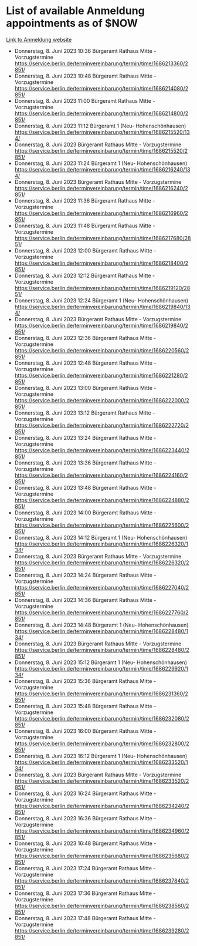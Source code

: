# List of available Anmeldung appointments as of $NOW
[Link to Anmeldung website](https://service.berlin.de/terminvereinbarung/termin/tag.php?termin=1&anliegen[]=120686&dienstleisterlist=122210,122217,327316,122219,327312,122227,327314,122231,327346,122243,327348,122254,122252,329742,122260,329745,122262,329748,122271,327278,122273,327274,122277,327276,330436,122280,327294,122282,327290,122284,327292,122291,327270,122285,327266,122286,327264,122296,327268,150230,329760,122297,327286,122294,327284,122312,329763,122314,329775,122304,327330,122311,327334,122309,327332,317869,122281,327352,122279,329772,122283,122276,327324,122274,327326,122267,329766,122246,327318,122251,327320,122257,327322,122208,327298,122226,327300&herkunft=http%3A%2F%2Fservice.berlin.de%2Fdienstleistung%2F120686%2F)
- Donnerstag, 8. Juni 2023 10:36 Bürgeramt Rathaus Mitte - Vorzugstermine https://service.berlin.de/terminvereinbarung/termin/time/1686213360/2851/
- Donnerstag, 8. Juni 2023 10:48 Bürgeramt Rathaus Mitte - Vorzugstermine https://service.berlin.de/terminvereinbarung/termin/time/1686214080/2851/
- Donnerstag, 8. Juni 2023 11:00 Bürgeramt Rathaus Mitte - Vorzugstermine https://service.berlin.de/terminvereinbarung/termin/time/1686214800/2851/
- Donnerstag, 8. Juni 2023 11:12 Bürgeramt 1 (Neu- Hohenschönhausen) https://service.berlin.de/terminvereinbarung/termin/time/1686215520/134/
- Donnerstag, 8. Juni 2023  Bürgeramt Rathaus Mitte - Vorzugstermine https://service.berlin.de/terminvereinbarung/termin/time/1686215520/2851/
- Donnerstag, 8. Juni 2023 11:24 Bürgeramt 1 (Neu- Hohenschönhausen) https://service.berlin.de/terminvereinbarung/termin/time/1686216240/134/
- Donnerstag, 8. Juni 2023  Bürgeramt Rathaus Mitte - Vorzugstermine https://service.berlin.de/terminvereinbarung/termin/time/1686216240/2851/
- Donnerstag, 8. Juni 2023 11:36 Bürgeramt Rathaus Mitte - Vorzugstermine https://service.berlin.de/terminvereinbarung/termin/time/1686216960/2851/
- Donnerstag, 8. Juni 2023 11:48 Bürgeramt Rathaus Mitte - Vorzugstermine https://service.berlin.de/terminvereinbarung/termin/time/1686217680/2851/
- Donnerstag, 8. Juni 2023 12:00 Bürgeramt Rathaus Mitte - Vorzugstermine https://service.berlin.de/terminvereinbarung/termin/time/1686218400/2851/
- Donnerstag, 8. Juni 2023 12:12 Bürgeramt Rathaus Mitte - Vorzugstermine https://service.berlin.de/terminvereinbarung/termin/time/1686219120/2851/
- Donnerstag, 8. Juni 2023 12:24 Bürgeramt 1 (Neu- Hohenschönhausen) https://service.berlin.de/terminvereinbarung/termin/time/1686219840/134/
- Donnerstag, 8. Juni 2023  Bürgeramt Rathaus Mitte - Vorzugstermine https://service.berlin.de/terminvereinbarung/termin/time/1686219840/2851/
- Donnerstag, 8. Juni 2023 12:36 Bürgeramt Rathaus Mitte - Vorzugstermine https://service.berlin.de/terminvereinbarung/termin/time/1686220560/2851/
- Donnerstag, 8. Juni 2023 12:48 Bürgeramt Rathaus Mitte - Vorzugstermine https://service.berlin.de/terminvereinbarung/termin/time/1686221280/2851/
- Donnerstag, 8. Juni 2023 13:00 Bürgeramt Rathaus Mitte - Vorzugstermine https://service.berlin.de/terminvereinbarung/termin/time/1686222000/2851/
- Donnerstag, 8. Juni 2023 13:12 Bürgeramt Rathaus Mitte - Vorzugstermine https://service.berlin.de/terminvereinbarung/termin/time/1686222720/2851/
- Donnerstag, 8. Juni 2023 13:24 Bürgeramt Rathaus Mitte - Vorzugstermine https://service.berlin.de/terminvereinbarung/termin/time/1686223440/2851/
- Donnerstag, 8. Juni 2023 13:36 Bürgeramt Rathaus Mitte - Vorzugstermine https://service.berlin.de/terminvereinbarung/termin/time/1686224160/2851/
- Donnerstag, 8. Juni 2023 13:48 Bürgeramt Rathaus Mitte - Vorzugstermine https://service.berlin.de/terminvereinbarung/termin/time/1686224880/2851/
- Donnerstag, 8. Juni 2023 14:00 Bürgeramt Rathaus Mitte - Vorzugstermine https://service.berlin.de/terminvereinbarung/termin/time/1686225600/2851/
- Donnerstag, 8. Juni 2023 14:12 Bürgeramt 1 (Neu- Hohenschönhausen) https://service.berlin.de/terminvereinbarung/termin/time/1686226320/134/
- Donnerstag, 8. Juni 2023  Bürgeramt Rathaus Mitte - Vorzugstermine https://service.berlin.de/terminvereinbarung/termin/time/1686226320/2851/
- Donnerstag, 8. Juni 2023 14:24 Bürgeramt Rathaus Mitte - Vorzugstermine https://service.berlin.de/terminvereinbarung/termin/time/1686227040/2851/
- Donnerstag, 8. Juni 2023 14:36 Bürgeramt Rathaus Mitte - Vorzugstermine https://service.berlin.de/terminvereinbarung/termin/time/1686227760/2851/
- Donnerstag, 8. Juni 2023 14:48 Bürgeramt 1 (Neu- Hohenschönhausen) https://service.berlin.de/terminvereinbarung/termin/time/1686228480/134/
- Donnerstag, 8. Juni 2023  Bürgeramt Rathaus Mitte - Vorzugstermine https://service.berlin.de/terminvereinbarung/termin/time/1686228480/2851/
- Donnerstag, 8. Juni 2023 15:12 Bürgeramt 1 (Neu- Hohenschönhausen) https://service.berlin.de/terminvereinbarung/termin/time/1686229920/134/
- Donnerstag, 8. Juni 2023 15:36 Bürgeramt Rathaus Mitte - Vorzugstermine https://service.berlin.de/terminvereinbarung/termin/time/1686231360/2851/
- Donnerstag, 8. Juni 2023 15:48 Bürgeramt Rathaus Mitte - Vorzugstermine https://service.berlin.de/terminvereinbarung/termin/time/1686232080/2851/
- Donnerstag, 8. Juni 2023 16:00 Bürgeramt Rathaus Mitte - Vorzugstermine https://service.berlin.de/terminvereinbarung/termin/time/1686232800/2851/
- Donnerstag, 8. Juni 2023 16:12 Bürgeramt 1 (Neu- Hohenschönhausen) https://service.berlin.de/terminvereinbarung/termin/time/1686233520/134/
- Donnerstag, 8. Juni 2023  Bürgeramt Rathaus Mitte - Vorzugstermine https://service.berlin.de/terminvereinbarung/termin/time/1686233520/2851/
- Donnerstag, 8. Juni 2023 16:24 Bürgeramt Rathaus Mitte - Vorzugstermine https://service.berlin.de/terminvereinbarung/termin/time/1686234240/2851/
- Donnerstag, 8. Juni 2023 16:36 Bürgeramt Rathaus Mitte - Vorzugstermine https://service.berlin.de/terminvereinbarung/termin/time/1686234960/2851/
- Donnerstag, 8. Juni 2023 16:48 Bürgeramt Rathaus Mitte - Vorzugstermine https://service.berlin.de/terminvereinbarung/termin/time/1686235680/2851/
- Donnerstag, 8. Juni 2023 17:24 Bürgeramt Rathaus Mitte - Vorzugstermine https://service.berlin.de/terminvereinbarung/termin/time/1686237840/2851/
- Donnerstag, 8. Juni 2023 17:36 Bürgeramt Rathaus Mitte - Vorzugstermine https://service.berlin.de/terminvereinbarung/termin/time/1686238560/2851/
- Donnerstag, 8. Juni 2023 17:48 Bürgeramt Rathaus Mitte - Vorzugstermine https://service.berlin.de/terminvereinbarung/termin/time/1686239280/2851/
